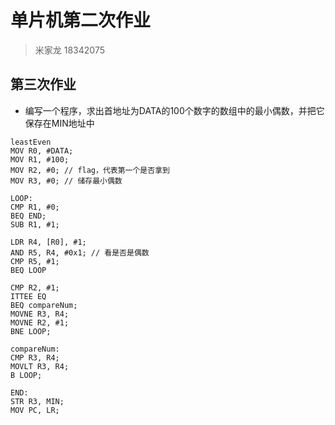 # 单片机第二次作业

> 米家龙 18342075

## 第三次作业

* 编写一个程序，求出首地址为DATA的100个数字的数组中的最小偶数，并把它保存在MIN地址中

```assembly
leastEven
MOV R0, #DATA;
MOV R1, #100;
MOV R2, #0; // flag，代表第一个是否拿到
MOV R3, #0; // 储存最小偶数

LOOP:
CMP R1, #0;
BEQ END;
SUB R1, #1;

LDR R4, [R0], #1;
AND R5, R4, #0x1; // 看是否是偶数
CMP R5, #1;
BEQ LOOP

CMP R2, #1;
ITTEE EQ
BEQ compareNum;
MOVNE R3, R4;
MOVNE R2, #1;
BNE LOOP;

compareNum:
CMP R3, R4;
MOVLT R3, R4;
B LOOP;

END:
STR R3, MIN;
MOV PC, LR;
```